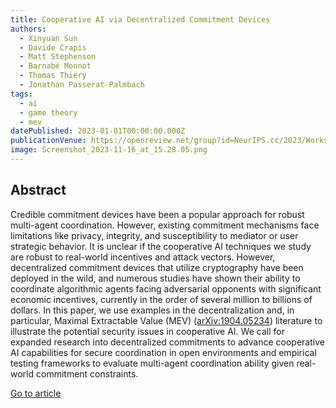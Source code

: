 ```yaml
---
title: Cooperative AI via Decentralized Commitment Devices
authors:
  - Xinyuan Sun
  - Davide Crapis
  - Matt Stephenson
  - Barnabé Monnot
  - Thomas Thiery
  - Jonathan Passerat-Palmbach
tags:
  - ai
  - game theory
  - mev
datePublished: 2023-01-01T00:00:00.000Z
publicationVenue: https://openreview.net/group?id=NeurIPS.cc/2023/Workshop/MASEC#tab-accept-oral @ NeurIPS 2023
image: Screenshot_2023-11-16_at_15.28.05.png
---
```


## Abstract

Credible commitment devices have been a popular approach for robust multi-agent coordination. However, existing commitment mechanisms face limitations like privacy, integrity, and susceptibility to mediator or user strategic behavior. It is unclear if the cooperative AI techniques we study are robust to real-world incentives and attack vectors. However, decentralized commitment devices that utilize cryptography have been deployed in the wild, and numerous studies have shown their ability to coordinate algorithmic agents facing adversarial opponents with significant economic incentives, currently in the order of several million to billions of dollars. In this paper, we use examples in the decentralization and, in particular, Maximal Extractable Value (MEV) ([arXiv:1904.05234](https://arxiv.org/abs/1904.05234)) literature to illustrate the potential security issues in cooperative AI. We call for expanded research into decentralized commitments to advance cooperative AI capabilities for secure coordination in open environments and empirical testing frameworks to evaluate multi-agent coordination ability given real-world commitment constraints.

[Go to article](https://arxiv.org/abs/2311.07815)
